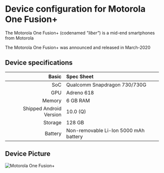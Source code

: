 Device configuration for Motorola One Fusion+
============================================

The Motorola One Fusion+ (codenamed _"liber"_) is a mid-end smartphones from Motorola

The Motorola One Fusion+ was announced and released in March-2020

## Device specifications

Basic   | Spec Sheet
-------:|:-------------------------
SoC     | Qualcomm Snapdragon 730/730G
GPU     | Adreno 618
Memory  | 6 GB RAM
Shipped Android Version | 10.0 (Q)
Storage | 128 GB
Battery | Non-removable Li-Ion 5000 mAh battery

## Device Picture

![Motorola One Fusion+](https://fdn2.gsmarena.com/vv/pics/motorola/motorola-one-fusion-plus-2.jpg "Motorola One Fusion+ in white")